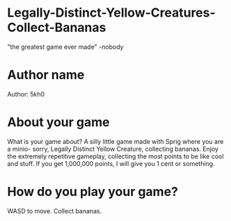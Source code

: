 # Legally-Distinct-Yellow-Creatures-Collect-Bananas
"the greatest game ever made" -nobody
# Author name
Author: 5kh0

# About your game
What is your game about?
A silly little game made with Sprig where you are a minio- sorry, Legally Distinct Yellow Creature, collecting bananas. Enjoy the extremely repetitive gameplay, collecting the most points to be like cool and stuff. If you get 1,000,000 points, I will give you 1 cent or something.

# How do you play your game?
WASD to move. Collect bananas.
